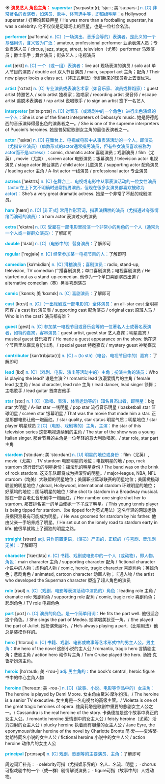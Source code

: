 ☀ <font color="red">**演员艺人 角色主角：**</font>
<font color="sky blue">**superstar**</font> [ˈsu:pəstɑ:(r); ˈsju:-; 美 ˈsu:pərs-]
<font color="#0070c0">n. [C] 非常著名的表演者，如演员、歌手、体育选手等，即超级明星：</font>a Hollywood superstar / 好莱坞超级巨星 / He was more than a footballing superstar, he was a celebrity. 他不仅仅是足球场上的巨星，也是一位社会名流。

<font color="sky blue">**performer**</font> [pə'fɔ:mə] 
<font color="#0070c0">n. [C]（一场演出、音乐会等的）表演者。是此义的一个基础用词，含义较为广泛：</font>amateur, professional performer 业余表演人员；专业表演人员 / circus, jazz, stage, street, television（尤英）performer 马戏演员；爵士乐手；舞台演员；街头艺人；电视演员

<font color="sky blue">**act**</font> [ækt] 
<font color="#0070c0">n. [C] 一个（或一组）表演者：</font>live act 现场表演的演员 / solo act 单人节目的演员 / double act 双人节目演员 / main, support act 主角；配角 / Their new player looks a class act.（非正式用法）他们新来的球员看上去很优秀。

<font color="sky blue">**artist**</font> ['ɑːtɪst] 
<font color="#0070c0">n. [C] 专业演员或表演艺术家（如音乐家、演员或舞蹈家）：</font>guest artist 特邀艺人 / solo artist 独奏家；独唱家 / recording artist 录音师 / escape artist 逃脱术表演者 / rap artist 说唱歌手 / to sign an artist 签下一名艺人

<font color="sky blue">**interpreter**</font> [ɪn'tə:prɪtə] 
<font color="#0070c0">n. [C] 对音乐（或戏剧中的一个角色）进行出色演绎的一个人：</font>She is one of the finest interpreters of Debussy’s music. 她是将德彪西的音乐演绎得最出色的演奏者之一。/ She is one of the supreme interpreters of Puccini’s heroines. 她是普契尼歌剧女主角的最佳表演者之一。

<font color="sky blue">**actor**</font> ['æktə] 
<font color="#0070c0">n. [C] 在舞台上、电视或电影中从事表演活动的一个人，即演员（尤指专业演员）（单数形式的actor通常指男演员，但有些女演员喜欢被称为actor而不是actress) ：</font>comic, dramatic actor 喜剧演员；戏剧演员 / film（尤英）, movie（尤美）, screen actor 电影演员；银幕演员 / television actor 电视演员 / stage actor 舞台演员 / child actor 儿童演员 / supporting actor 配角演员 / leading actor 主角 / A-list actor 一线演员 / professional actor 专业演员

<font color="sky blue">**actress**</font> ['æktrɪs] 
<font color="#0070c0">n. [C] 在舞台上、电视或电影中从事表演活动的一位女性演员（actor在上下文不明确时通常指男演员，但现在很多女演员都喜欢被称为actor）：</font>She’s a very great dramatic actress. 她是一个非常了不起的戏剧演员。

<font color="sky blue">**ham**</font> [hæm] 
<font color="#0070c0">n. [C] [非正式] 常用作形容词，指表演糟糕的演员（尤指通过夸张情绪而演砸的演员）：</font>a ham actor 表演过火的演员

<font color="sky blue">**extra**</font> ['ekstrə] 
<font color="#0070c0">n. [C] 受雇在一部电影里扮演一个非常小的角色的一个人（通常为一个人或一群群众演员）：</font>了解即可

<font color="sky blue">**double**</font> ['dʌbl] 
<font color="#0070c0">n. [C]（电影中的）替身演员：</font>了解即可 

<font color="sky blue">**regular**</font> ['reɡjələ] 
<font color="#0070c0">n. [C] 经常参加某一电视节目的人：</font>了解即可
           
<font color="sky blue">**comedian**</font> [kəˈmi:diən]
<font color="#0070c0">n. [C] 滑稽演员；喜剧演员：</font>radio, stand-up, television, TV comedian 广播喜剧演员；单口喜剧演员；电视喜剧演员 / He started out as a stand-up comedian. 他作为一个单口喜剧演员出道 / alternative comedian（英）另类喜剧演员
           
<font color="sky blue">**comic**</font> [ˈkɒmɪk; 美 ˈkɑ:mɪk]
<font color="#0070c0">n. [C] 喜剧演员：</font>了解即可

<font color="sky blue">**cast**</font> [kɑːst] 
<font color="#0070c0">n. [C]（一出戏剧或一部电影的）全体演员：</font>an all-star cast 全明星阵容 / a cast list 演员表 / supporting cast 配角演员 / original cast 原班人马 / Who is in the cast? 演员都有谁？

<font color="sky blue">**guest**</font> [ɡest] 
<font color="#0070c0">n. [C] 参加某一电视节目或音乐会等的一位著名人士或著名表演者，如特约嘉宾，客串演员：</font>guest artist, guest star 艺人嘉宾；明星嘉宾 / musical guest 音乐嘉宾 / He made a guest appearance on the show. 他在这个节目里以嘉宾身份出场。/ special guest 特邀嘉宾 / mystery guest 神秘嘉宾
           
<font color="sky blue">**contributor**</font> [kənˈtrɪbjətə(r)]
<font color="#0070c0">n. [C] ~ (to sth)（电台、电视节目中的）嘉宾：</font>了解即可

<font color="sky blue">**lead**</font> [li:d] 
<font color="#0070c0">n. [C]（戏剧、电影、演出等活动中的）主角；扮演主角的演员：</font>Who is playing the lead? 谁是主演？/ romantic lead 浪漫爱情片的主角 / female lead 女主角 / lead character, lead role 主角 / lead dancer, lead singer 领舞；主唱歌手 / lead guitar 首席吉他手

<font color="sky blue">**star**</font> [stɑː] 
<font color="#0070c0">n. 1 [C]（歌唱、表演、体育运动等的）知名且杰出者，即明星：</font>big star 大明星 / A-list star 一线明星 / pop star 流行音乐明星 / basketball star 篮球明星 / screen star 银幕明星 / That was the movie that made him a star. 正是那部电影让他一炮而红。/ star quality, star status 明星气质；明星地位 / star player 明星球员 <font color="#0070c0">2 [C]（电影、戏剧等的）主角，主演：</font>the star of this television series 这部电视连续剧的主角 / The star of the show was a young Italian singer. 那台节目的主角是一位年轻的意大利歌唱家。/ star role, star part 主角
           
<font color="sky blue">**stardom**</font> [ˈstɑ:dəm; 美 ˈstɑ:rdəm]
<font color="#0070c0">n. [U] 明星的地位或身份：</font>film（尤英）, movie（尤美）, TV stardom 电影明星的地位；电视明星的地 / pop, rock stardom 流行音乐的明星身份；摇滚乐的明星身份 / The band was on the brink of rock stardom. 这支乐队即将成为摇滚界的明星。/ major-league, NBA, NFL stardom（均美）大联盟的明星地位；美国职业篮球联赛的明星地位；美国橄榄球联盟的明星地位 / global, Hollywood, international stardom 环球明星的地位；好莱坞的地位；国际明星的地位 / She shot to stardom in a Broadway musical. 她在一部百老汇音乐剧中一炮而红。/ Her number one single shot her to stardom. 那首排名第一的单曲使她一下子成了明星。/ This young tennis player is being tipped for stardom.（be tipped for为英式用法）这名年轻的网球运动员据预测最有可能成为明星。/ He was groomed for stardom by his father. 他由父亲一手培养成了明星。/ He set out on the lonely road to stardom earty in life. 他很早就踏上了孤独的明星之路。

<font color="sky blue">**straight**</font> [streɪt] 
<font color="#0070c0">adj. 只作前置定语，（演员）严肃的，正统的（与喜剧、音乐剧无关）：</font>了解即可

<font color="sky blue">**character**</font> ['kærɪktə] 
<font color="#0070c0">n. [C] 书籍、戏剧或电影中的一个人（或动物），即人物，角色：</font>main character 主角 / supporting character 配角 / fictional character 小说中的人物；虚构的人物 / comic, heroic, tragic character 喜剧角色；英雄角色；悲剧角色 / animated, cartoon character 动画人物；卡通人物 / the artist who developed the Superman character 塑造了超人角色的演员 

<font color="sky blue">**role**</font> [rəʊl] 
<font color="#0070c0">n. [C]（戏剧、电影等表演活动中演员的）角色：</font>leading role 主角 / dramatic role 戏剧角色 / supporting role 配角 / comic, tragic role 喜剧角色；悲剧角色 / TV role 电视角色

<font color="sky blue">**part**</font> [pɑːt] 
<font color="#0070c0">n. [C] 演员的角色。是一个简单用词：</font>He fits the part well. 他很适合这个角色。/ She sings the part of Medea. 她演唱美狄亚一角。/ She played the part of Juliet. 她扮演朱丽叶。/ He’s always playing a part.（比喻用法）他总是装模作样的。

<font color="sky blue">**hero**</font> ['hɪərəʊ] 
<font color="#0070c0">n. [C] 书籍、戏剧、电影或故事等艺术形式中的男主人公，男主角：</font>the hero of the novel 这部小说的主人公 / romantic, tragic hero 言情剧主角；悲剧主角 / action hero 动作片主角 / Tom Cruise played the hero. 汤姆·克鲁斯扮演主角。

<font color="sky blue">**heroic**</font> [həˈrəʊɪk; 美 -ˈroʊ-]
<font color="#0070c0">adj. 男主角的：</font>the book's central, heroic figure 书中的中心主角人物
               
<font color="sky blue">**heroine**</font> [ˈherəʊɪn; 美 -roʊ-]
<font color="#0070c0">n. [C]（故事、小说、电影等作品中的）女主角：</font>The heroine is played by Demi Moore. 女主角由黛米·摩尔扮演。/ The heroine is a senior TV executive. 女主角是一名电视台的高级主管。/ Violetta is one of the great tragic heroines of opera. 维奥莉塔是歌剧中重要的悲剧女主人公之一。/ Cassandra is the real heroine of the story. 卡桑德拉是这个故事中真正的女主人公。/ romantic heroine 爱情剧中的女主人公 / feisty heroine（尤英）活力四射的女主人公 / plucky heroine 执着而有胆量的女主人公 / Jane Eyre, the eponymous/titular heroine of the novel by Charlotte Bronte 简·爱——夏洛蒂·勃朗特同名小说的女主人公 / fictional heroine 小说中的女主人公 / action heroine 动作片的女主人公

<font color="sky blue">**principal**</font> [ˈprɪnsəpl]
<font color="#0070c0">n. [C] 戏剧、歌剧等的主要演员、主角：</font>了解即可

周边词汇补充：
· celebrity可指（尤指娱乐界的）名人、名流、明星；
· chorus可指戏剧中的一个（或一群）剧情解说演员；
· figure可指（故事中的）人或动物。
